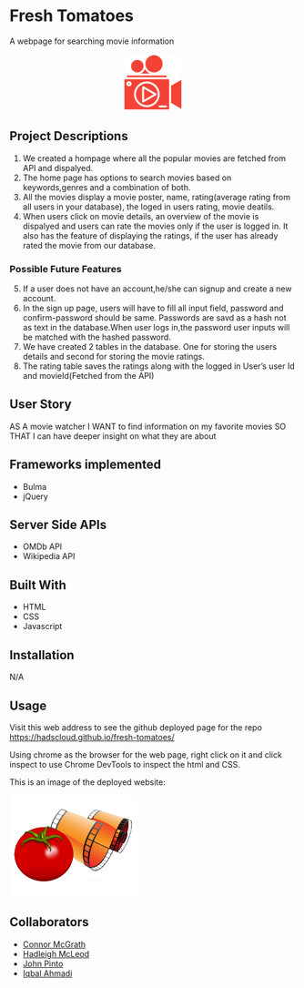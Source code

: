 # Fresh Tomatoes
A webpage for searching movie information

<p align="center">
  <img src="assets/images/video-camera.png" width="100" >
</p>

## Project Descriptions
1. We created a hompage where all the popular movies are fetched from API and dispalyed.
2. The home page has options to search movies based on keywords,genres and a combination of both.
3. All the movies display a movie poster, name, rating(average rating from all users in your database), the loged in users rating, movie deatils.
4. When users click on movie details, an overview of the movie is dispalyed and users can rate the movies only if the user is logged in. It also has the feature of displaying the ratings, if the user has already rated the movie from our database.
### Possible Future Features
5. If a user does not have an account,he/she can signup and create a new account.
6. In the sign up page, users will have to fill all input field, password and confirm-password should be same. Passwords are savd as a hash not as text in the database.When user logs in,the password user inputs will be matched with the hashed password.
7. We have created 2 tables in the database. One for storing the users details and second for storing the movie ratings.
8. The rating table saves the ratings along with the logged in User’s user Id and movieId(Fetched from the API)

## User Story
AS A movie watcher
I WANT to find information on my favorite movies 
SO THAT I can have deeper insight on what they are about

## Frameworks implemented
- Bulma
- jQuery

## Server Side APIs
- OMDb API
- Wikipedia API

## Built With
- HTML
- CSS
- Javascript

## Installation

N/A

## Usage

Visit this web address to see the github deployed page for the repo https://hadscloud.github.io/fresh-tomatoes/

Using chrome as the browser for the web page, right click on it and click inspect to use Chrome DevTools to inspect the html and CSS.

This is an image of the deployed website:

![alt expected website](https://github.com/hadscloud/fresh-tomatoes/blob/main/assets/images/fresh-tomatoes-logo-nb.png)

## Collaborators
- [Connor McGrath](https://github.com/CJMerit)
- [Hadleigh McLeod](https://github.com/hadscloud)
- [John Pinto](https://github.com/jpinto2)
- [Iqbal Ahmadi](https://github.com/IqbalAhmadi)
